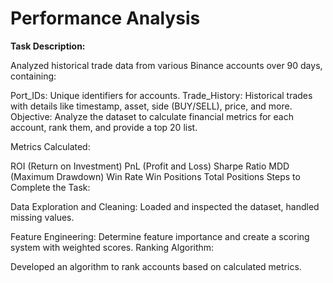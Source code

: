 # Performance Analysis
**Task Description:**

Analyzed historical trade data from various Binance accounts over 90 days, containing:

Port_IDs: Unique identifiers for accounts.
Trade_History: Historical trades with details like timestamp, asset, side (BUY/SELL), price, and more.
Objective: Analyze the dataset to calculate financial metrics for each account, rank them, and provide a top 20 list.

Metrics Calculated:

ROI (Return on Investment)
PnL (Profit and Loss)
Sharpe Ratio
MDD (Maximum Drawdown)
Win Rate
Win Positions
Total Positions
Steps to Complete the Task:

Data Exploration and Cleaning:
Loaded and inspected the dataset, handled missing values.

Feature Engineering:
Determine feature importance and create a scoring system with weighted scores.
Ranking Algorithm:

Developed an algorithm to rank accounts based on calculated metrics.
